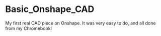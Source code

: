 # Basic_Onshape_CAD
My first real CAD piece on Onshape. It was very easy to do, and all done from my Chromebook!
